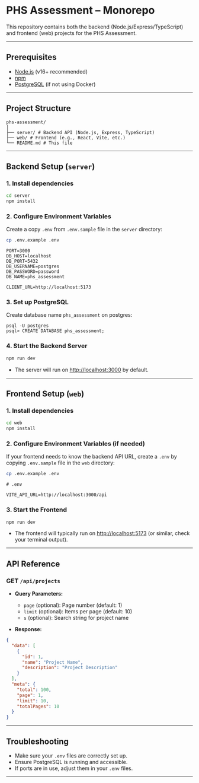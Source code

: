 # PHS Assessment – Monorepo

This repository contains both the backend (Node.js/Express/TypeScript) and frontend (web) projects for the PHS Assessment.

---

## Prerequisites

- [Node.js](https://nodejs.org/) (v16+ recommended)
- [npm](https://www.npmjs.com/)
- [PostgreSQL](https://www.postgresql.org/) (if not using Docker)

---
## Project Structure

```
phs-assessment/
│
├── server/ # Backend API (Node.js, Express, TypeScript)
├── web/ # Frontend (e.g., React, Vite, etc.)
└── README.md # This file
```
---

## Backend Setup (`server`)

### 1. Install dependencies

```bash
cd server
npm install
```

### 2. Configure Environment Variables

Create a copy `.env` from `.env.sample` file in the `server` directory:

```bash
cp .env.example .env
```

```
PORT=3000
DB_HOST=localhost
DB_PORT=5432
DB_USERNAME=postgres
DB_PASSWORD=password
DB_NAME=phs_assessment

CLIENT_URL=http://localhost:5173
```

### 3. Set up PostgreSQL

Create database name `phs_assessment` on postgres:

```
psql -U postgres
psql> CREATE DATABASE phs_assessment;
```


### 4. Start the Backend Server

```bash
npm run dev
```

- The server will run on [http://localhost:3000](http://localhost:3000) by default.

---

## Frontend Setup (`web`)

### 1. Install dependencies

```bash
cd web
npm install
```

### 2. Configure Environment Variables (if needed)

If your frontend needs to know the backend API URL, create a `.env` by copying `.env.sample` file in the `web` directory:

```bash
cp .env.example .env
```

```
# .env

VITE_API_URL=http://localhost:3000/api
```

### 3. Start the Frontend

```bash
npm run dev
```

- The frontend will typically run on [http://localhost:5173](http://localhost:5173) (or similar, check your terminal output).

---

## API Reference

### GET `/api/projects`

- **Query Parameters:**
  - `page` (optional): Page number (default: 1)
  - `limit` (optional): Items per page (default: 10)
  - `s` (optional): Search string for project name

- **Response:**
```json
{
  "data": [
    {
      "id": 1,
      "name": "Project Name",
      "description": "Project Description"
    }
  ],
  "meta": {
    "total": 100,
    "page": 1,
    "limit": 10,
    "totalPages": 10
  }
}
```

---

## Troubleshooting

- Make sure your `.env` files are correctly set up.
- Ensure PostgreSQL is running and accessible.
- If ports are in use, adjust them in your `.env` files.

---